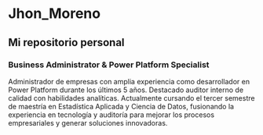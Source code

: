 # Jhon_Moreno
## Mi repositorio personal
### Business Administrator & Power Platform Specialist
Administrador de empresas con amplia experiencia como desarrollador en Power Platform durante los últimos 5 años. Destacado auditor interno de calidad con habilidades analíticas. Actualmente cursando el tercer semestre de maestría en Estadística Aplicada y Ciencia de Datos, fusionando la experiencia en tecnología y auditoría para mejorar los procesos empresariales y generar soluciones innovadoras.
